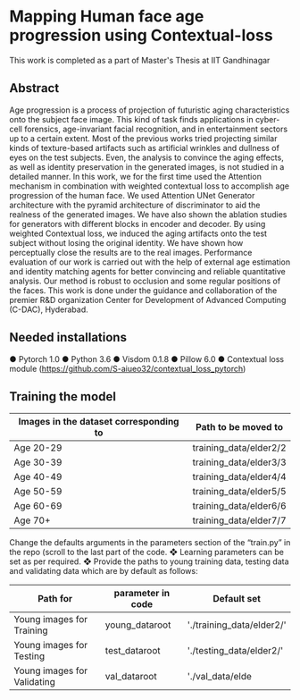 # Mapping Human face age progression using Contextual-loss
This work is completed as a part of Master's Thesis at IIT Gandhinagar

## Abstract
Age progression is a process of projection of futuristic aging characteristics onto the subject face image. This kind of task finds applications in cyber-cell forensics, age-invariant facial recognition, and in entertainment sectors up to a certain extent. Most of the previous works tried projecting similar kinds of texture-based artifacts such as artificial wrinkles and dullness of eyes on the test subjects. Even, the analysis to convince the aging effects, as well as identity preservation in the generated images, is not studied in a detailed manner. In this work, we for the first time used the Attention mechanism in combination with weighted contextual loss to accomplish age progression of the human face. We used Attention UNet Generator architecture with the pyramid architecture of discriminator to aid the realness of the generated images. We have also shown the ablation studies for generators with different blocks in encoder and decoder. By using weighted Contextual loss, we induced the aging artifacts onto the test subject without losing the original identity. We have shown how perceptually close the results are to the real images. Performance evaluation of our work is carried out with the help of external age estimation and identity matching agents for better convincing and reliable quantitative analysis. Our method is robust to occlusion and some regular positions of the faces. This work is done under the guidance and collaboration of the premier R&D organization Center for Development of Advanced Computing (C-DAC), Hyderabad. 

## Needed installations

● Pytorch 1.0
● Python 3.6
● Visdom 0.1.8
● Pillow 6.0
● Contextual loss module (https://github.com/S-aiueo32/contextual_loss_pytorch)

## Training the model

Images in the dataset corresponding to | Path to be moved to
--- | ---
Age 20-29 | training_data/elder2/2
Age 30-39 | training_data/elder3/3
Age 40-49 | training_data/elder4/4
Age 50-59 | training_data/elder5/5
Age 60-69 | training_data/elder6/6
Age 70+ | training_data/elder7/7

Change the defaults arguments in the parameters section of the “train.py” in the repo (scroll to the last
part of the code.
❖ Learning parameters can be set as per required.
❖ Provide the paths to young training data, testing data and validating data which are by default as
follows:

Path for | parameter in code | Default set
--- | --- | ---
Young images for Training | young_dataroot | './training_data/elder2/'
Young images for Testing | test_dataroot | './testing_data/elder2/'
Young images for Validating | val_dataroot | './val_data/elde
